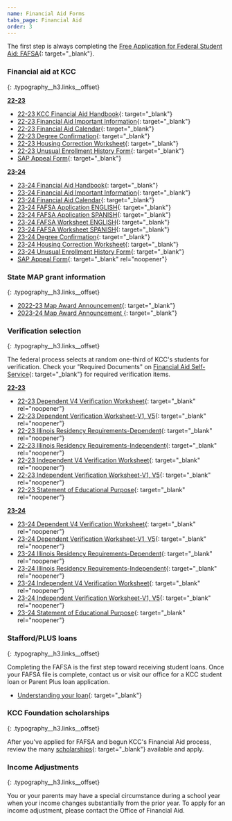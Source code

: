 ```yaml
---
name: Financial Aid Forms
tabs_page: Financial Aid
order: 3
---
```

The first step is always completing the [Free Application for Federal Student Aid: FAFSA](http://www.fafsa.gov/){: target="_blank"}.

### Financial aid at KCC
{: .typography__h3.links__offset}

**<u>22-23</u>**

* [22-23 KCC Financial Aid Handbook](../uploads/pdf/1-up-Financial-Aid-Handbook-2022-23.pdf){: target="_blank"}
* [22-23 Financial Aid Important Information](../uploads/pdf/22-23-Financial-Aid-Important-Information.pdf){: target="_blank"}
* [22-23 Financial Aid Calendar](../uploads/pdf/22-23-FA-Calendar.pdf){: target="_blank"}
* [22-23 Degree Confirmation](../uploads/pdf/22-23-Degree-Confirmation.pdf){: target="_blank"}
* [22-23 Housing Correction Worksheet](../uploads/pdf/22-23-Housing-Correction-Worksheet.pdf){: target="_blank"}
* [22-23 Unusual Enrollment History Form](../uploads/pdf/22-23-Unusual-Enrollment-History-Form.pdf){: target="_blank"}
* [SAP Appeal Form](../uploads/pdf/SAP-Appeal-Form.pdf){: target="_blank"}

**<u>23-24</u>**

* [23-24 Financial Aid Handbook](../uploads/pdf/23-24-Financial-Aid-Handbook.pdf){: target="_blank"}
* [23-24 Financial Aid Important Information](../uploads/pdf/23-24-Financial-Aid-Important-Information.pdf){: target="_blank"}
* [23-24 Financial Aid Calendar](../uploads/pdf/23-24-Financial-Aid-Calendar.pdf){: target="_blank"}
* [23-24 FAFSA Application ENGLISH](../uploads/pdf/2023-24-FAFSA-application-English.pdf){: target="_blank"}
* [23-24 FAFSA Application SPANISH](../uploads/pdf/2023-24-FAFSA-application-Spanish.pdf){: target="_blank"}
* [23-24 FAFSA Worksheet ENGLISH](../uploads/pdf/2023-24-fafsa-worksheet--ENGLISH.pdf){: target="_blank"}
* [23-24 FAFSA Worksheet SPANISH](../uploads/pdf/2023-24-fafsa-worksheet--SPANISH.pdf){: target="_blank"}
* [23-24 Degree Confirmation](../uploads/pdf/23-24-Degree-Confirmation.pdf){: target="_blank"}
* [23-24 Housing Correction Worksheet](../uploads/pdf/23-24-Housing-Correction-Worksheet.pdf){: target="_blank"}
* [23-24 Unusual Enrollment History Form](../uploads/pdf/23-24-Unusual-Enrollment-History-Form.pdf){: target="_blank"}
* [SAP Appeal Form](../uploads/pdf/SAP-Appeal-Form.pdf){: target="_blank" rel="noopener"}

### State MAP grant information
{: .typography__h3.links__offset}

* [2022-23 Map Award Announcement​](../uploads/pdf/22-23-MAP-Award-Announcement.pdf){: target="_blank"}
* [2023-24 Map Award Announcement&nbsp;](../uploads/pdf/23-24-MAP-Award-Announcement.pdf){: target="_blank"}

### Verification selection
{: .typography__h3.links__offset}

The federal process selects at random one-third of KCC's students for verification. Check your "Required Documents" on [Financial Aid Self-Service](https://selfservice.kcc.edu/Student/FinancialAid/Home){: target="_blank"} for required verification items.&nbsp;

**<u>22-23</u>**

* [22-23 Dependent V4 Verification Worksheet](../uploads/pdf/22-23-Dependent-V4-Verification-Worksheet.pdf){: target="_blank" rel="noopener"}
* [22-23 Dependent Verification Worksheet-V1, V5](../uploads/pdf/22-23-Dependent-Verification-Worksheet-V1%2C-V5.pdf){: target="_blank" rel="noopener"}
* [22-23 Illinois Residency Requirements-Dependent](../uploads/pdf/22-23-Illinois-Residency-Requirements-Dependent.pdf){: target="_blank" rel="noopener"}
* [22-23 Illinois Residency Requirements-Independent](../uploads/pdf/22-23-Illinois-Residency-Requirements-Independent.pdf){: target="_blank" rel="noopener"}
* [22-23 Independent V4 Verification Worksheet](../uploads/pdf/22-23-Independent-V4-Verification-Worksheet.pdf){: target="_blank" rel="noopener"}
* [22-23 Independent Verification Worksheet-V1, V5](../uploads/pdf/22-23-Independent-Verification-Worksheet-V1%2C-V5.pdf){: target="_blank" rel="noopener"}
* [22-23 Statement of Educational Purpose](../uploads/pdf/22-23-Stmt-of-Educ-Purpose.pdf){: target="_blank" rel="noopener"}

**<u>23-24</u>**

* [23-24 Dependent V4 Verification Worksheet](../uploads/pdf/){: target="_blank" rel="noopener"}
* [23-24 Dependent Verification Worksheet-V1, V5](../uploads/pdf/){: target="_blank" rel="noopener"}
* [23-24 Illinois Residency Requirements-Dependent](../uploads/pdf/){: target="_blank" rel="noopener"}
* [23-24 Illinois Residency Requirements-Independent](../uploads/pdf/){: target="_blank" rel="noopener"}
* [23-24 Independent V4 Verification Worksheet](../uploads/pdf/){: target="_blank" rel="noopener"}
* [23-24 Independent Verification Worksheet-V1, V5](../uploads/pdf/){: target="_blank" rel="noopener"}
* [23-24 Statement of Educational Purpose](../uploads/pdf/){: target="_blank" rel="noopener"}

### Stafford/PLUS loans
{: .typography__h3.links__offset}

Completing the FAFSA is the first step toward receiving student loans. Once your FAFSA file is complete, contact us or visit our office for a KCC student loan or Parent Plus loan application.

* [Understanding your loan](../uploads/understanding-federal-direct-staff-Loan.pdf){: target="_blank"}

### KCC Foundation scholarships
{: .typography__h3.links__offset}

After you've applied for FAFSA and begun KCC's Financial Aid process, review the many [scholarships](http://foundation.kcc.edu/scholarships/){: target="_blank"} available and apply.

### Income Adjustments
{: .typography__h3.links__offset}

You or your parents may have a special circumstance during a school year when your income changes substantially from the prior year. To apply for an income adjustment, please contact the Office of Financial Aid.​​​​